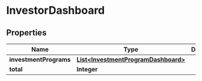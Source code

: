 
# InvestorDashboard

## Properties
Name | Type | Description | Notes
------------ | ------------- | ------------- | -------------
**investmentPrograms** | [**List&lt;InvestmentProgramDashboard&gt;**](InvestmentProgramDashboard.md) |  |  [optional]
**total** | **Integer** |  |  [optional]



